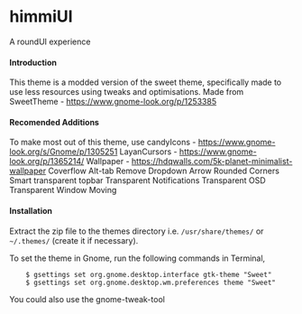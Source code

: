 # himmiUI
A roundUI experience

#### Introduction
This theme is a modded version of the sweet theme, specifically made to use less resources using tweaks and optimisations.
Made from SweetTheme - https://www.gnome-look.org/p/1253385

#### Recomended Additions
To make most out of this theme, use 
candyIcons - https://www.gnome-look.org/s/Gnome/p/1305251
LayanCursors - https://www.gnome-look.org/p/1365214/
Wallpaper - https://hdqwalls.com/5k-planet-minimalist-wallpaper
Coverflow Alt-tab
Remove Dropdown Arrow
Rounded Corners
Smart transparent topbar
Transparent Notifications
Transparent OSD
Transparent Window Moving

#### Installation

Extract the zip file to the themes directory i.e. `/usr/share/themes/` or `~/.themes/` (create it if necessary).

To set the theme in Gnome, run the following commands in Terminal,

```
	$ gsettings set org.gnome.desktop.interface gtk-theme "Sweet"
	$ gsettings set org.gnome.desktop.wm.preferences theme "Sweet"
```

You could also use the gnome-tweak-tool
